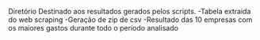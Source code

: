 Diretório Destinado aos resultados gerados pelos scripts.
-Tabela extraida do web scraping
-Geração de zip de csv
-Resultado das 10 empresas com os maiores gastos durante todo o período analisado
